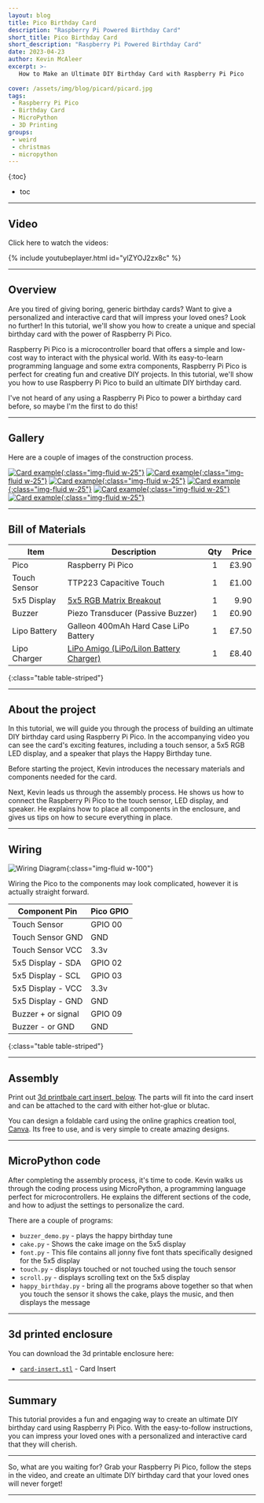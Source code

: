 ```yaml
---
layout: blog
title: Pico Birthday Card
description: "Raspberry Pi Powered Birthday Card"
short_title: Pico Birthday Card
short_description: "Raspberry Pi Powered Birthday Card"
date: 2023-04-23
author: Kevin McAleer
excerpt: >- 
   How to Make an Ultimate DIY Birthday Card with Raspberry Pi Pico
   
cover: /assets/img/blog/picard/picard.jpg
tags: 
 - Raspberry Pi Pico
 - Birthday Card
 - MicroPython
 - 3D Printing
groups:
 - weird
 - christmas
 - micropython
---
```


{:toc}
* toc

---

## Video

Click here to watch the videos:

{% include youtubeplayer.html id="ylZYOJ2zx8c" %}

---

## Overview

Are you tired of giving boring, generic birthday cards? Want to give a personalized and interactive card that will impress your loved ones? Look no further! In this tutorial, we'll show you how to create a unique and special birthday card with the power of Raspberry Pi Pico.

Raspberry Pi Pico is a microcontroller board that offers a simple and low-cost way to interact with the physical world. With its easy-to-learn programming language and some extra components, Raspberry Pi Pico is perfect for creating fun and creative DIY projects. In this tutorial, we'll show you how to use Raspberry Pi Pico to build an ultimate DIY birthday card.

I've not heard of any using a Raspberry Pi Pico to power a birthday card before, so maybe I'm the first to do this!

---

## Gallery

Here are a couple of images of the construction process.

[![Card example](/assets/img/blog/picard/card01.jpg){:class="img-fluid w-25"}](/assets/img/blog/picard/card01.jpg)
[![Card example](/assets/img/blog/picard/card02.jpg){:class="img-fluid w-25"}](/assets/img/blog/picard/card02.jpg)
[![Card example](/assets/img/blog/picard/card03.jpg){:class="img-fluid w-25"}](/assets/img/blog/picard/card03.jpg)
[![Card example](/assets/img/blog/picard/card04.jpg){:class="img-fluid w-25"}](/assets/img/blog/picard/card04.jpg)
[![Card example](/assets/img/blog/picard/card05.jpg){:class="img-fluid w-25"}](/assets/img/blog/picard/card05.jpg)
[![Card example](/assets/img/blog/picard/card06.jpg){:class="img-fluid w-25"}](/assets/img/blog/picard/card06.jpg)

---

## Bill of Materials

Item         | Description                                                    | Qty | Price
-------------|----------------------------------------------------------------|:---:|-----:
Pico         | Raspberry Pi Pico                                              |  1  | £3.90
Touch Sensor | TTP223 Capacitive Touch                                        |  1  | £1.00
5x5 Display  | [5x5 RGB Matrix Breakout](collabs.shop/vdxbfh)                 |  1  |  9.90
Buzzer       | Piezo Transducer (Passive Buzzer)                              |  1  | £0.90
Lipo Battery | Galleon 400mAh Hard Case LiPo Battery                          |  1  | £7.50
Lipo Charger | [LiPo Amigo (LiPo/LiIon Battery Charger)](collabs.shop/eewgsf) |  1  | £8.40
{:class="table table-striped"}

---

## About the project

In this tutorial, we will guide you through the process of building an ultimate DIY birthday card using Raspberry Pi Pico. In the accompanying video you can see the card's exciting features, including a touch sensor, a 5x5 RGB LED display, and a speaker that plays the Happy Birthday tune.

Before starting the project, Kevin introduces the necessary materials and components needed for the card. 

Next, Kevin leads us through the assembly process. He shows us how to connect the Raspberry Pi Pico to the touch sensor, LED display, and speaker. He explains how to place all components in the enclosure, and gives us tips on how to secure everything in place.

---

## Wiring

![Wiring Diagram](/assets/img/blog/picard/picard-wiring.jpg){:class="img-fluid w-100"}

Wiring the Pico to the components may look complicated, however it is actually straight forward.

Component Pin      | Pico GPIO
-------------------|----------
Touch Sensor       | GPIO 00
Touch Sensor GND   | GND
Touch Sensor VCC   | 3.3v
5x5 Display - SDA  | GPIO 02
5x5 Display - SCL  | GPIO 03
5x5 Display - VCC  | 3.3v
5x5 Display - GND  | GND
Buzzer + or signal | GPIO 09
Buzzer - or GND    | GND
{:class="table table-striped"}

---

## Assembly

Print out [3d printbale cart insert, below](#3d-printed-enclosure). The parts will fit into the card insert and can be attached to the card with either hot-glue or blutac.

You can design a foldable card using the online graphics creation tool, [Canva](www.canva.com). Its free to use, and is very simple to create amazing designs.

---

## MicroPython code

After completing the assembly process, it's time to code. Kevin walks us through the coding process using MicroPython, a programming language perfect for microcontrollers. He explains the different sections of the code, and how to adjust the settings to personalize the card.

There are a couple of programs:

* `buzzer_demo.py` - plays the happy birthday tune
* `cake.py` - Shows the cake image on the 5x5 display
* `font.py` - This file contains all jonny five font thats specifically designed for the 5x5 display
* `touch.py` - displays touched or not touched using the touch sensor
* `scroll.py` - displays scrolling text on the 5x5 display
* `happy_birthday.py` - bring all the programs above together so that when you touch the sensor it shows the cake, plays the music, and then displays the message

---

## 3d printed enclosure

You can download the 3d printable enclosure here:

* [`card-insert.stl`](/assets/stl/picard/card-insert.stl) - Card Insert

---

## Summary

This tutorial provides a fun and engaging way to create an ultimate DIY birthday card using Raspberry Pi Pico. With the easy-to-follow instructions, you can impress your loved ones with a personalized and interactive card that they will cherish.

---

So, what are you waiting for? Grab your Raspberry Pi Pico, follow the steps in the video, and create an ultimate DIY birthday card that your loved ones will never forget!

---
